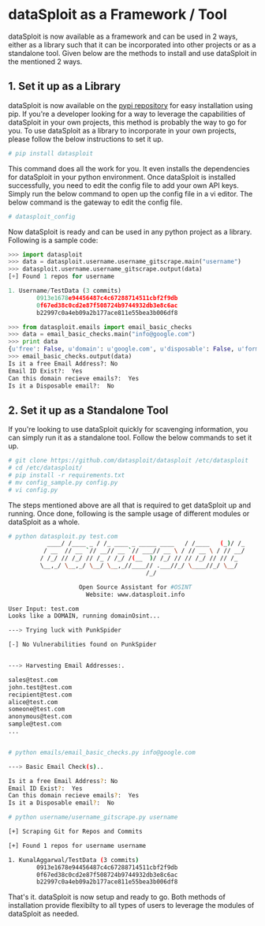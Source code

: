 dataSploit as a Framework / Tool
================================

dataSploit is now available as a framework and can be used in 2 ways, either as a library such that it can be incorporated into other projects or as a standalone tool. Given below are the methods to install and use dataSploit in the mentioned 2 ways.

## 1. Set it up as a Library

dataSploit is now available on the [pypi repository](https://pypi.python.org/pypi/datasploit) for easy installation using pip. If you're a developer looking for a way to leverage the capabilities of dataSploit in your own projects, this method is probably the way to go for you. To use dataSploit as a library to incorporate in your own projects, please follow the below instructions to set it up.

```bash
# pip install datasploit
```

This command does all the work for you. It even installs the dependencies for dataSploit in your python environment. Once dataSploit is installed successfully, you need to edit the config file to add your own API keys. Simply run the below command to open up the config file in a vi editor. The below command is the gateway to edit the config file.

```bash
# datasploit_config
```

Now dataSploit is ready and can be used in any python project as a library. Following is a sample code:

```python
>>> import datasploit
>>> data = datasploit.username.username_gitscrape.main("username")
>>> datasploit.username.username_gitscrape.output(data)
[+] Found 1 repos for username

1. Username/TestData (3 commits)
        0913e1678e94456487c4c67288714511cbf2f9db
        0f67ed38c0cd2e87f508724b9744932db3e8c6ac
        b22997c0a4eb09a2b177ace811e55bea3b006df8

>>> from datasploit.emails import email_basic_checks
>>> data = email_basic_checks.main("info@google.com")
>>> print data
{u'free': False, u'domain': u'google.com', u'disposable': False, u'format_valid': True, u'did_you_mean': u'', u'catch_all': None, u'score': 0.8, u'role': True, u'user': u'info', u'smtp_check': True, u'email': u'info@google.com', u'mx_found': True}
>>> email_basic_checks.output(data)
Is it a free Email Address?: No
Email ID Exist?:  Yes
Can this domain recieve emails?:  Yes
Is it a Disposable email?:  No
```

## 2. Set it up as a Standalone Tool

If you're looking to use dataSploit quickly for scavenging information, you can simply run it as a standalone tool. Follow the below commands to set it up.

```bash
# git clone https://github.com/datasploit/datasploit /etc/datasploit
# cd /etc/datasploit/
# pip install -r requirements.txt
# mv config_sample.py config.py
# vi config.py
```

The steps mentioned above are all that is required to get dataSploit up and running. Once done, following is the sample usage of different modules or dataSploit as a whole.

```bash
# python datasploit.py test.com
           ____/ /____ _ / /_ ____ _ _____ ____   / /____   (_)/ /_
          / __  // __ `// __// __ `// ___// __ \ / // __ \ / // __/
         / /_/ // /_/ // /_ / /_/ /(__  )/ /_/ // // /_/ // // /_
         \__,_/ \__,_/ \__/ \__,_//____// .___//_/ \____//_/ \__/
                                       /_/

                    Open Source Assistant for #OSINT
                      Website: www.datasploit.info

User Input: test.com
Looks like a DOMAIN, running domainOsint...

---> Trying luck with PunkSpider

[-] No Vulnerabilities found on PunkSpider


---> Harvesting Email Addresses:.

sales@test.com
john.test@test.com
recipient@test.com
alice@test.com
someone@test.com
anonymous@test.com
sample@test.com
...


# python emails/email_basic_checks.py info@google.com

---> Basic Email Check(s)..

Is it a free Email Address?: No
Email ID Exist?:  Yes
Can this domain recieve emails?:  Yes
Is it a Disposable email?:  No

# python username/username_gitscrape.py username

[+] Scraping Git for Repos and Commits

[+] Found 1 repos for username username

1. KunalAggarwal/TestData (3 commits)
        0913e1678e94456487c4c67288714511cbf2f9db
        0f67ed38c0cd2e87f508724b9744932db3e8c6ac
        b22997c0a4eb09a2b177ace811e55bea3b006df8

```

That's it. dataSploit is now setup and ready to go. Both methods of installation provide flexibilty to all types of users to leverage the modules of dataSploit as needed.  
